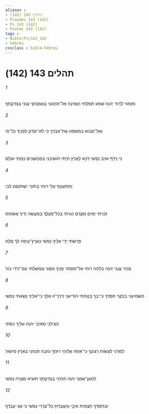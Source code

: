 ```yaml
---
aliases : 
- תהלים 143 (142)
- Psaumes 143 (142)
- Ps 143 (142)
- Psalms 143 (142)
tags : 
- Bible/Ps/143_142
- hébreu
cssclass : bible-hébreu
---
```


# תהלים 143 (142)

###### 1
מִזְמֹור לְדָוִד יְהוָה שְׁמַע תְּפִלָּתִי הַאֲזִינָה אֶל־תַּחֲנוּנַי בֶּאֱמֻנָתְךָ עֲנֵנִי בְּצִדְקָתֶךָ׃
###### 2
וְאַל־תָּבֹוא בְמִשְׁפָּט אֶת־עַבְדֶּךָ כִּי לֹא־יִצְדַּק לְפָנֶיךָ כָל־חָי׃
###### 3
כִּי רָדַף אֹויֵב נַפְשִׁי דִּכָּא לָאָרֶץ חַיָּתִי הֹושִׁיבַנִי בְמַחֲשַׁכִּים כְּמֵתֵי עֹולָם׃
###### 4
וַתִּתְעַטֵּף עָלַי רוּחִי בְּתֹוכִי יִשְׁתֹּוםֵם לִבִּי׃
###### 5
זָכַרְתִּי יָמִים מִקֶּדֶם הָגִיתִי בְכָל־פָּעֳלֶךָ בְּמַעֲשֵׂה יָדֶיךָ אֲשֹׂוחֵחַ׃
###### 6
פֵּרַשְׂתִּי יָדַי אֵלֶיךָ נַפְשִׁי כְּאֶרֶץ־עֲיֵפָה לְךָ סֶלָה׃
###### 7
מַהֵר עֲנֵנִי יְהוָה כָּלְתָה רוּחִי אַל־תַּסְתֵּר פָּנֶיךָ מִמֶּנִּי וְנִמְשַׁלְתִּי עִם־יֹרְדֵי בֹור׃
###### 8
הַשְׁמִיעֵנִי בַבֹּקֶר חַסְדֶּךָ כִּי־בְךָ בָטָחְתִּי הֹודִיעֵנִי דֶּרֶךְ־זוּ אֵלֵךְ כִּי־אֵלֶיךָ נָשָׂאתִי נַפְשִׁי׃
###### 9
הַצִּילֵנִי מֵאֹיְבַי יְהוָה אֵלֶיךָ כִסִּתִי׃
###### 10
לַמְּדֵנִי לַעֲשֹׂות רְצֹונֶךָ כִּי־אַתָּה אֱלֹוהָי רוּחֲךָ טֹובָה תַּנְחֵנִי בְּאֶרֶץ מִישֹׁור׃
###### 11
לְמַעַן־שִׁמְךָ יְהוָה תְּחַיֵּנִי בְּצִדְקָתְךָ תֹוצִיא מִצָּרָה נַפְשִׁי׃
###### 12
וּבְחַסְדְּךָ תַּצְמִית אֹיְבָי וְהַאֲבַדְתָּ כָּל־צֹרֲרֵי נַפְשִׁי כִּי אֲנִי עַבְדֶּךָ׃
